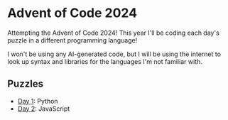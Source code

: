 # Advent of Code 2024

Attempting the Advent of Code 2024!
This year I'll be coding each day's puzzle in a different programming language!

I won't be using any AI-generated code, but I will be using the internet to look up syntax and libraries for the languages I'm not familiar with.

## Puzzles

- [Day 1](day1/): Python
- [Day 2](day2/): JavaScript
